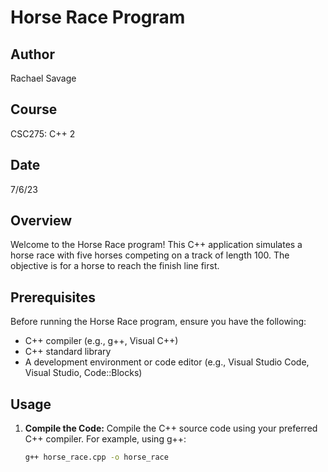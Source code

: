 # Horse Race Program

## Author
Rachael Savage

## Course
CSC275: C++ 2


## Date
7/6/23

## Overview

Welcome to the Horse Race program! This C++ application simulates a horse race with five horses competing on a track of length 100. The objective is for a horse to reach the finish line first.

## Prerequisites

Before running the Horse Race program, ensure you have the following:

- C++ compiler (e.g., g++, Visual C++)
- C++ standard library
- A development environment or code editor (e.g., Visual Studio Code, Visual Studio, Code::Blocks)

## Usage

1. **Compile the Code:** Compile the C++ source code using your preferred C++ compiler. For example, using g++:

   ```bash
   g++ horse_race.cpp -o horse_race
